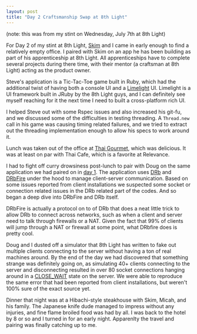 ```yaml
---
layout: post
title: "Day 2 Craftsmanship Swap at 8th Light"
---
```


(note: this was from my stint on Wednesday, July 7th at 8th Light)

For Day 2 of my stint at 8th Light, [Skim](https://twitter.com/skim "") and I came in early enough to find a relatively empty office.  I paired with Skim on an app he has been building as part of his apprenticeship at 8th Light.  All apprenticeships have to complete several projects during there time, with their mentor (a craftsman at 8th Light) acting as the product owner.

Steve's application is a Tic-Tac-Toe game built in Ruby, which had the additional twist of having both a console UI and a [Limelight](https://limelight.8thlight.com/main/sparkle) UI.  Limelight is a UI framework built in JRuby by the 8th Light guys, and I can definitely see myself reaching for it the next time I need to built a cross-platform rich UI.

I helped Steve out with some Rspec issues and also increased his git-fu, and we discussed some of the difficulties in testing threading.  A `Thread.new` call in his game was causing timing related failures, and we tried to extract out the threading implementation enough to allow his specs to work around it.

Lunch was taken out of the office at [Thai Gourmet](https://www.yelp.com/biz/thai-gourmet-libertyville), which was delicious.  It was at least on par with Thai Cafe, which is a favorite at Relevance.

I had to fight off curry drowsiness post-lunch to pair with Doug on the same application we had paired on in [day 1](/2010/07/08/day-1-craftsmanship-swap-at-8th-light/).  The application uses [DRb](https://ruby-doc.org/core/classes/DRb.html) and [DRbFire](https://drbfire.rubyforge.org/classes/DRbFire.html) under the hood to manage client-server communication.  Based on some issues reported from client installations we suspected some socket or connection related issues in the DRb related part of the codes.  And so began a deep dive into DRbFire and DRb itself.

DRbFire is actually a protocol on to of DRb that does a neat little trick to allow DRb to connect across networks, such as when a client and server need to talk through firewalls or a NAT.  Given the fact that 99% of clients will jump through a NAT or firewall at some point, what DRbfire does is pretty cool.

Doug and I dusted off a simulator that 8th Light has written to fake out multiple clients connecting to the server without having a ton of real machines around.  By the end of the day we had discovered that something strange was definitely going on, as simulating 40+ clients connecting to the server and disconnecting resulted in over 80 socket connections hanging around in a [CLOSE_WAIT](https://blogs.technet.com/b/janelewis/archive/2010/03/09/explaining-close-wait.aspx) state on the server.  We were able to reproduce the same error that had been reported from client installations, but weren't 100% sure of the exact source yet.

Dinner that night was at a Hibachi-style steakhouse with Skim, Micah, and his family.  The Japanese knife dude managed to impress without any injuries, and fine flame broiled food was had by all.  I was back to the hotel by 8 or so and I turned in for an early night.  Apparenlty the travel and pairing was finally catching up to me.